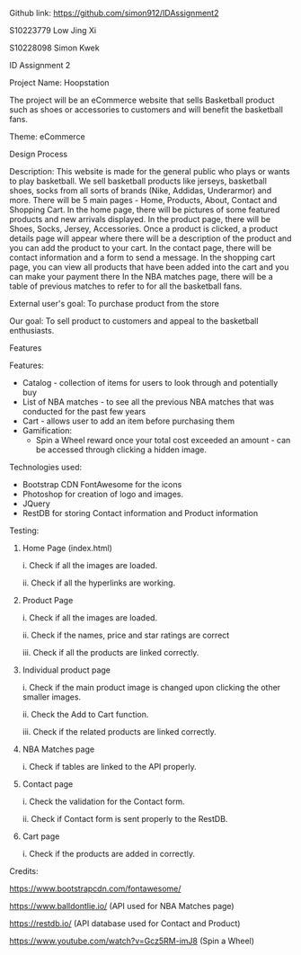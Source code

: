 Github link: https://github.com/simon912/IDAssignment2

S10223779 Low Jing Xi

S10228098 Simon Kwek

ID Assignment 2

Project Name: Hoopstation

The project will be an eCommerce website that sells Basketball product such as shoes or accessories to customers and will benefit the basketball fans. 

Theme: eCommerce 

Design Process

Description: This website is made for the general public who plays or wants to play basketball. We sell basketball products like jerseys, basketball shoes, socks from all sorts of brands (Nike, Addidas, Underarmor) and more. There will be 5 main pages - Home, Products, About, Contact and Shopping Cart. In the home page, there will be pictures of some featured products and new arrivals displayed. 
In the product page, there will be Shoes, Socks, Jersey, Accessories. Once a product is clicked, a product details page will appear where there will be a description of the product and you can add the product to your cart. 
In the contact page, there will be contact information and a form to send a message.
In the shopping cart page, you can view all products that have been added into the cart and you can make your payment there
In the NBA matches page, there will be a table of previous matches to refer to for all the basketball fans.

External user's goal: To purchase product from the store

Our goal: To sell product to customers and appeal to the basketball enthusiasts.


Features 

Features:
-	Catalog - collection of items for users to look through and potentially buy
-   List of NBA matches - to see all the previous NBA matches that was conducted for the past few years 
-	Cart - allows user to add an item before purchasing them
-	Gamification:
    -  	Spin a Wheel reward once your total cost exceeded an amount - can be accessed through clicking a hidden image.

Technologies used:

- Bootstrap CDN FontAwesome for the icons
- Photoshop for creation of logo and images.
- JQuery
- RestDB for storing Contact information and Product information

Testing:

1. Home Page (index.html)

    i. Check if all the images are loaded.
    
    ii. Check if all the hyperlinks are working.
    
2. Product Page

    i. Check if all the images are loaded.
    
    ii. Check if the names, price and star ratings are correct
    
    iii. Check if all the products are linked correctly.
    
3. Individual product page

    i. Check if the main product image is changed upon clicking the other smaller images.
    
    ii. Check the Add to Cart function.
    
    iii. Check if the related products are linked correctly.
    
4. NBA Matches page

    i. Check if tables are linked to the API properly.
    
5. Contact page

    i. Check the validation for the Contact form.
    
    ii. Check if Contact form is sent properly to the RestDB.
    
6. Cart page

    i. Check if the products are added in correctly.
    
Credits:

https://www.bootstrapcdn.com/fontawesome/

https://www.balldontlie.io/ (API used for NBA Matches page)

https://restdb.io/ (API database used for Contact and Product)

https://www.youtube.com/watch?v=Gcz5RM-imJ8 (Spin a Wheel)
